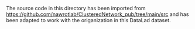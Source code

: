 The source code in this directory has been imported from
https://github.com/nawrotlab/ClusteredNetwork_pub/tree/main/src
and has been adapted to work with the origanization in this
DataLad dataset.
